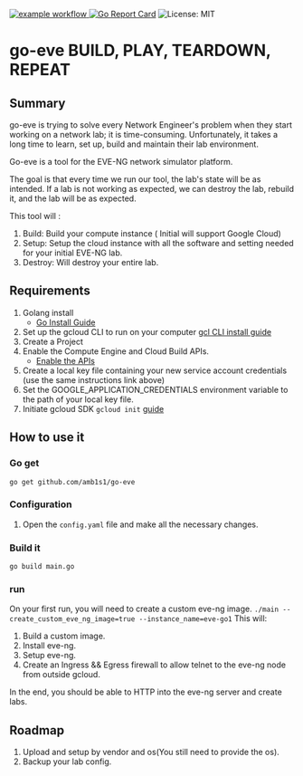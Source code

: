 [![example workflow](https://github.com/amb1s1/go-eve/actions/workflows/go.yml/badge.svg) ![Go Report Card](https://goreportcard.com/badge/amb1s1/go-eve)](https://goreportcard.com/report/amb1s1/go-eve) ![License: MIT](https://img.shields.io/badge/License-MIT-green.svg)
# go-eve BUILD, PLAY, TEARDOWN, REPEAT


## Summary
go-eve is trying to solve every Network Engineer's problem when they start working on a network lab; it is time-consuming. Unfortunately, it takes a long time to learn, set up, build and maintain their lab environment.  

Go-eve is a tool for the EVE-NG network simulator platform.

The goal is that every time we run our tool, the lab's state will be as intended. If a lab is not working as expected, we can destroy the lab, rebuild it, and the lab will be as expected.

This tool will :
1. Build: Build your compute instance ( Initial will support Google Cloud)
2. Setup: Setup the cloud instance with all the software and setting needed for your initial EVE-NG lab. 
3. Destroy: Will destroy your entire lab.

## Requirements

1. Golang install
    * [Go Install Guide](https://golang.org/doc/install)
2. Set up the gcloud CLI to run on your computer [gcl CLI install guide](https://cloud.google.com/sdk/docs/install)     
3. Create a Project
4. Enable the Compute Engine and Cloud Build APIs.
    * [Enable the APIs](https://console.cloud.google.com/flows/enableapi?apiid=compute,cloudbuild.googleapis.com&_ga=2.208966098.1574923679.1632600072-1712777355.1631763170)
5. Create a local key file containing your new service account credentials (use the same instructions link above)
6. Set the GOOGLE_APPLICATION_CREDENTIALS environment variable to the path of your local key file.
7. Initiate gcloud SDK `gcloud init` [guide](https://cloud.google.com/sdk/gcloud/reference/init)



## How to use it
### Go get
`go get github.com/amb1s1/go-eve`

### Configuration
1. Open the `config.yaml` file and make all the necessary changes.

### Build it
`go build main.go`

### run
On your first run, you will need to create a custom eve-ng image.
`./main --create_custom_eve_ng_image=true --instance_name=eve-go1`
This will:
1. Build a custom image.
2. Install eve-ng.
3. Setup eve-ng.
4. Create an Ingress && Egress firewall to allow telnet to the eve-ng node from outside gcloud.

In the end, you should be able to HTTP into the eve-ng server and create labs.


## Roadmap
1. Upload and setup by vendor and os(You still need to provide the os).
2. Backup your lab config.
